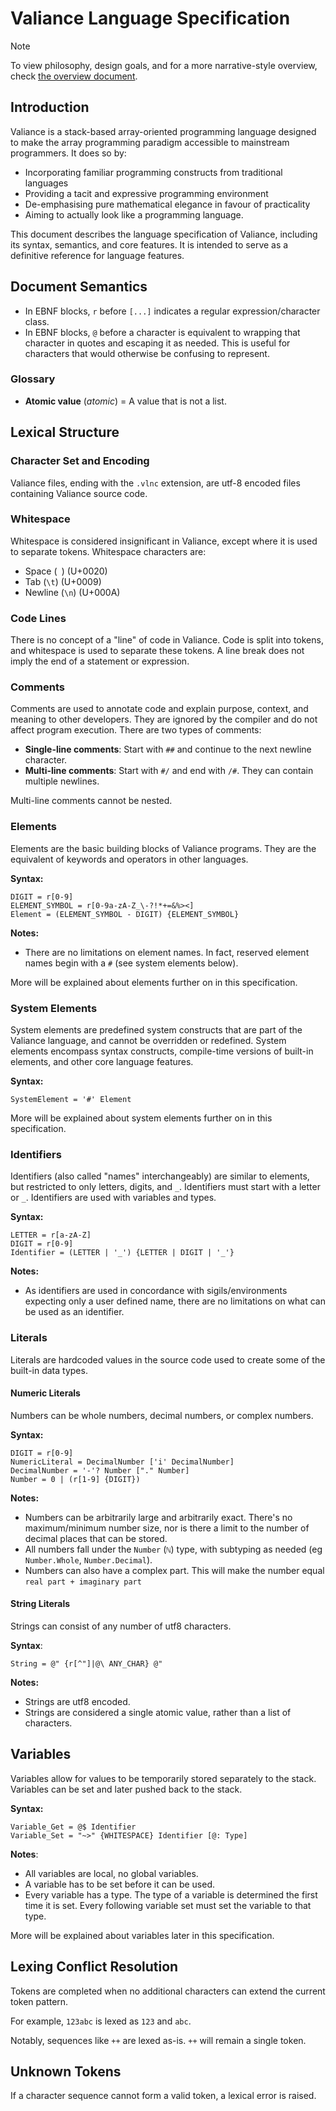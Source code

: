 # Valiance Language Specification

> [!NOTE]
> To view philosophy, design goals, and for a more narrative-style
> overview, check [the overview document](overview.md).

## Introduction

Valiance is a stack-based array-oriented programming language designed to make the
array programming paradigm accessible to mainstream programmers. It does
so by:

- Incorporating familiar programming constructs from traditional languages
- Providing a tacit and expressive programming environment
- De-emphasising pure mathematical elegance in favour of practicality
- Aiming to actually look like a programming language.

This document describes the language specification of Valiance, including its syntax,
semantics, and core features. It is intended to serve as a definitive reference for
language features.

## Document Semantics

- In EBNF blocks, `r` before `[...]` indicates a regular expression/character class.
- In EBNF blocks, `@` before a character is equivalent to wrapping that character in quotes and escaping it as needed. This is useful for characters that would otherwise be confusing to represent.

### Glossary

- **Atomic value** (_atomic_) = A value that is not a list. 

## Lexical Structure

### Character Set and Encoding

Valiance files, ending with the `.vlnc` extension, are utf-8 encoded files containing Valiance source code.

### Whitespace

Whitespace is considered insignificant in Valiance, except where it is used to separate tokens. Whitespace characters are:

- Space (` `) (U+0020)
- Tab (`\t`) (U+0009)
- Newline (`\n`) (U+000A)

### Code Lines

There is no concept of a "line" of code in Valiance. Code is split into tokens, and whitespace is used to separate these tokens. A line break does not imply the end of a statement or expression.

### Comments

Comments are used to annotate code and explain purpose, context, and meaning to other developers. They are ignored by the compiler and do not affect program execution. There are two types of comments:

- **Single-line comments**: Start with `##` and continue to the next newline character.
- **Multi-line comments**: Start with `#/` and end with `/#`. They can contain multiple newlines.

Multi-line comments cannot be nested.

### Elements

Elements are the basic building blocks of Valiance programs. They are the equivalent of keywords and operators in other languages.

**Syntax:**

```ebnf
DIGIT = r[0-9]
ELEMENT_SYMBOL = r[0-9a-zA-Z_\-?!*+=&%><]
Element = (ELEMENT_SYMBOL - DIGIT) {ELEMENT_SYMBOL}
```

**Notes:**

- There are no limitations on element names. In fact, reserved element names begin with a `#` (see system elements below).

More will be explained about elements further on in this specification.

### System Elements

System elements are predefined system constructs that are part of the Valiance language, and cannot be overridden or redefined. System elements encompass syntax constructs, compile-time versions of built-in elements, and other core language features.

**Syntax:**

```ebnf
SystemElement = '#' Element
```

More will be explained about system elements further on in this specification.

### Identifiers

Identifiers (also called "names" interchangeably) are similar to elements, but restricted to only letters, digits, and `_`. Identifiers must start with a letter or `_`. Identifiers are used with variables and types.

**Syntax:**

```ebnf
LETTER = r[a-zA-Z]
DIGIT = r[0-9]
Identifier = (LETTER | '_') {LETTER | DIGIT | '_'}
```

**Notes:**

- As identifiers are used in concordance with sigils/environments expecting only a user defined name, there are no limitations on what can be used as an identifier.

### Literals

Literals are hardcoded values in the source code used to create some of the built-in data types.

#### Numeric Literals

Numbers can be whole numbers, decimal numbers, or complex numbers.

**Syntax:**

```ebnf
DIGIT = r[0-9]
NumericLiteral = DecimalNumber ['i' DecimalNumber]
DecimalNumber = '-'? Number ["." Number]
Number = 0 | (r[1-9] {DIGIT})
```

**Notes:**

- Numbers can be arbitrarily large and arbitrarily exact. There's no maximum/minimum number size, nor is there a limit to the number of decimal places that can be stored. 
- All numbers fall under the `Number` (`ℕ`) type, with subtyping as needed (eg `Number.Whole`, `Number.Decimal`).
- Numbers can also have a complex part. This will make the number equal `real part + imaginary part`

#### String Literals

Strings can consist of any number of utf8 characters. 

**Syntax**:

```ebnf
String = @" {r[^"]|@\ ANY_CHAR} @"
```

**Notes:**

- Strings are utf8 encoded. 
- Strings are considered a single atomic value, rather than a list of characters.

## Variables

Variables allow for values to be temporarily stored separately to the stack. Variables can be set and later pushed back to the stack. 

**Syntax:**

```ebnf
Variable_Get = @$ Identifier
Variable_Set = "~>" {WHITESPACE} Identifier [@: Type]
```

**Notes**:

- All variables are local, no global variables. 
- A variable has to be set before it can be used.
- Every variable has a type. The type of a variable is determined the first time it is set. Every following variable set must set the variable to that type. 

More will be explained about variables later in this specification.

## Lexing Conflict Resolution

Tokens are completed when no additional characters can extend the current token pattern.

For example, `123abc` is lexed as `123` and `abc`.

Notably, sequences like `++` are lexed as-is. `++` will remain a single token. 


## Unknown Tokens

If a character sequence cannot form a valid token, a lexical error is raised.